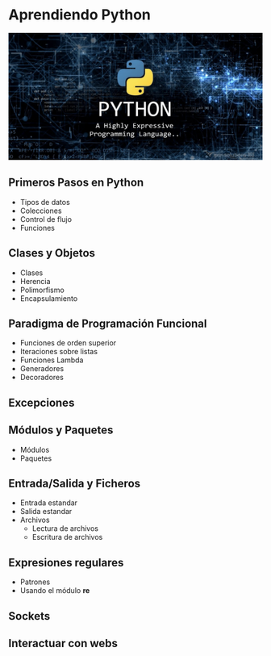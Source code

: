 #  Aprendiendo Python

<p align="center">
<img src="https://github.com/clog10/Python/blob/master/img.png">
</p>


## Primeros Pasos en Python
- Tipos de datos
- Colecciones
- Control de flujo 
- Funciones

## Clases y Objetos
- Clases
- Herencia
- Polimorfismo
- Encapsulamiento

## Paradigma de Programación Funcional
- Funciones de orden superior
- Iteraciones sobre listas
- Funciones Lambda
- Generadores
- Decoradores

## Excepciones

## Módulos y Paquetes
- Módulos
- Paquetes

## Entrada/Salida y Ficheros
- Entrada estandar
- Salida estandar
- Archivos
    - Lectura de archivos
    - Escritura de archivos

## Expresiones regulares
- Patrones
- Usando el módulo <strong>re</strong>

## Sockets

## Interactuar con webs


